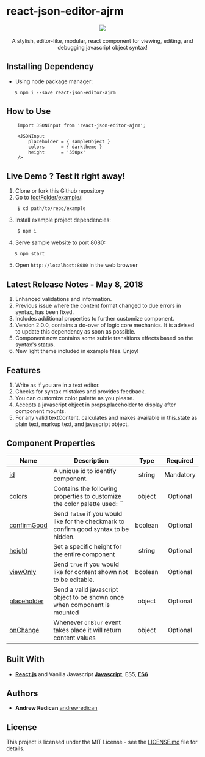 # react-json-editor-ajrm

<p align="center"><img src=https://i.imgur.com/ewtebIW.gif><br /><br />A stylish, editor-like, modular, react component for viewing, editing, and debugging javascript object syntax!</p>

## Installing Dependency

* Using node package manager:

```
   $ npm i --save react-json-editor-ajrm
```

## How to Use

```
    import JSONInput from 'react-json-editor-ajrm';

    <JSONInput
        placeholder = { sampleObject }
        colors      = { darktheme }
        height      = '550px'
    />
```

## Live Demo ? Test it right away!

1. Clone or fork this Github repository
2. Go to [footFolder/example/](https://github.com/AndrewRedican/react-json-editor-ajrm/tree/master/example):
```
    $ cd path/to/repo/example
```
3. Install example project dependencies:
```
    $ npm i
```
4. Serve sample website to port 8080:
```
   $ npm start
```
5. Open `http://localhost:8080` in the web browser


## Latest Release Notes - May 8, 2018
1. Enhanced validations and information.
2. Previous issue where the content format changed to due errors in syntax, has been fixed.
3. Includes additional properties to further customize component.
4. Version 2.0.0, contains a do-over of logic core mechanics. It is advised to update this dependency as soon as possible.
5. Component now contains some subtle transitions effects based on the syntax's status.
6. New light theme included in example files. Enjoy!

## Features

1. Write as if you are in a text editor.
2. Checks for syntax mistakes and provides feedback.
3. You can customize color palette as you please.
4. Accepts a javascript object in props.placeholder to display after component mounts. 
5. For any valid textContent, calculates and makes available in this.state as plain text, markup text, and javascript object.

## Component Properties

| Name   | Description | Type   | Required |
| ------ |-------------| :-----:| :-----:  |
| [id]()          | A unique id to identify component.                                                     | string  | Mandatory |
| [colors]()      | Contains the following properties to customize the color palette used: ``              | object  | Optional  |
| [confirmGood]() | Send `false` if you would like for the checkmark to confirm good syntax to be hidden.  | boolean | Optional  |
| [height]()      | Set a specific height for the entire component                                         | string  | Optional  |
| [viewOnly]()    | Send `true` if you would like for content shown not to be editable.                    | boolean | Optional  |
| [placeholder]() | Send a valid javascript object to be shown once when component is mounted              | object  | Optional  |
| [onChange]()    | Whenever `onBlur` event takes place it will return content values                      | object  | Optional  |

## Built With

* [**React.js**](https://reactjs.org/) and Vanilla Javascript [**Javascript**](https://betterexplained.com/articles/the-single-page-javascript-overview/), ES5, [**ES6**](http://es6-features.org/#Constants)

## Authors

* **Andrew Redican** [andrewredican](https://github.com/andrewredican)

## License

This project is licensed under the MIT License - see the [LICENSE.md](LICENSE.md) file for details.